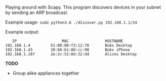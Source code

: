 Playing around with Scapy. This program discovers devices in your subnet by sending an ARP broadcast.

Example usage: `sudo python3.6 ./discover.py 192.168.1.1/24`

Example output:
```
   IP                    MAC                HOSTNAME
192.168.1.4         51:00:80:f3:12:78       Bobs Desktop
192.168.1.43        20:68:b1:80:cc:90       Bobs iPhone
192.168.1.187       2e:2c:52:0d:32:dd       Alices Desktop
```
**TODO**
- Group alike appliances together
